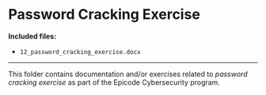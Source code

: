 # Password Cracking Exercise

**Included files:**

- `12_password_cracking_exercise.docx`

---
This folder contains documentation and/or exercises related to *password cracking exercise* as part of the Epicode Cybersecurity program.
